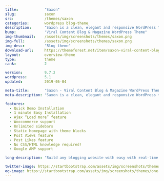 ```yaml
---
title:            "Saxon"
slug:             saxon
src:              /themes/saxon
categories:       wordpress blog-theme
description:      "Saxon is a clean, elegant and responsive WordPress theme that is ready and waiting to be transformed into your own personal blog or dynamic magazine site."
bump:             "Viral Content Blog & Magazine WordPress Theme"
img-thumbnail:    /assets/img/screenshots/themes/saxon.png
img-full:         /assets/img/screenshots/themes/saxon.png
img-desc:         "Blog theme"
download-url:     https://themeforest.net/item/saxon-viral-content-blog-magazine-wordpress-theme/22955117?s_rank=1
layout:           overview-theme
type:             theme
rank:             2

version:          9.7.2
wordpress:        5.1
updated:          2019-05-04

meta-title:       "Saxon - Viral Content Blog & Magazine WordPress Theme"
meta-description: "Saxon is a clean, elegant and responsive WordPress theme that is ready and waiting to be transformed into your own personal blog or dynamic magazine site."

features:
  - Quick Demo Installation
  - 1 minute Easy Installation
  - Ajax “Load more” feature
  - Woocommerce support
  - Unlimited sidebars
  - Static homepage with theme blocks
  - Post Views feature
  - Post Likes feature
  - No CSS/HTML knowledge required!
  - Google AMP support 

long-description: "Build any blogging website with easy with real-time WordPress Customizer preview and 26 reusable homepage blocks with drag and drop, manage your posts layouts and styles to create unique look & feel, use 11 available Blog listing layouts to showcase your posts in different ways, customize your theme using multiple Theme Settings with real time preview in WordPress customizer, navigate within blog posts without page re-loading with Ajax Load More feature, import any demo website with 1 click… The list of Saxon amazing brand new features is just go on!"

twitter-image: https://startbootstrap.com/assets/img/screenshots/themes/twitter/one-page-wonder.png
og-image: https://startbootstrap.com/assets/img/screenshots/themes/one-page-wonder.png
---
```


